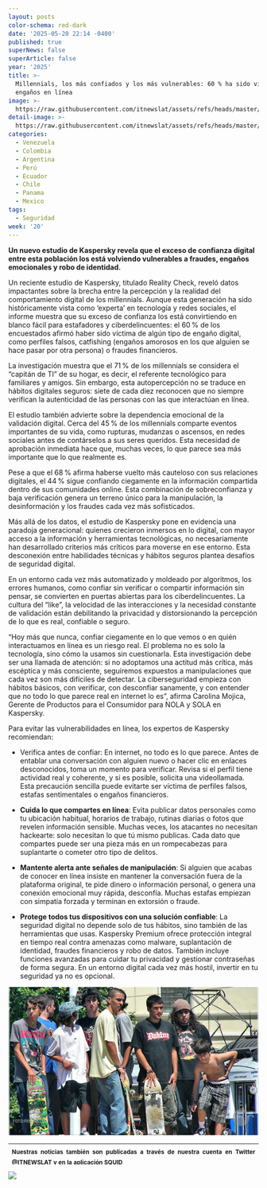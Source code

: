 ```yaml
---
layout: posts
color-schema: red-dark
date: '2025-05-20 22:14 -0400'
published: true
superNews: false
superArticle: false
year: '2025'
title: >-
  Millennials, los más confiados y los más vulnerables: 60 % ha sido víctima de
  engaños en línea
image: >-
  https://raw.githubusercontent.com/itnewslat/assets/refs/heads/master/img/540x320/Millennials-p.jpg
detail-image: >-
  https://raw.githubusercontent.com/itnewslat/assets/refs/heads/master/img/1024x680/Millennials-g.jpg
categories:
  - Venezuela
  - Colombia
  - Argentina
  - Perú
  - Ecuador
  - Chile
  - Panama
  - Mexico
tags:
  - Seguridad
week: '20'
---
```

**Un nuevo estudio de Kaspersky revela que el exceso de confianza digital entre esta población los está volviendo vulnerables a fraudes, engaños emocionales y robo de identidad.**

Un reciente estudio de Kaspersky, titulado Reality Check, reveló datos impactantes sobre la brecha entre la percepción y la realidad del comportamiento digital de los millennials. Aunque esta generación ha sido históricamente vista como ‘experta’ en tecnología y redes sociales, el informe muestra que su exceso de confianza los está convirtiendo en blanco fácil para estafadores y ciberdelincuentes: el 60 % de los encuestados afirmó haber sido víctima de algún tipo de engaño digital, como perfiles falsos, catfishing (engaños amorosos en los que alguien se hace pasar por otra persona) o fraudes financieros.

La investigación muestra que el 71 % de los millennials se considera el “capitán de TI” de su hogar, es decir, el referente tecnológico para familiares y amigos. Sin embargo, esta autopercepción no se traduce en hábitos digitales seguros: siete de cada diez reconocen que no siempre verifican la autenticidad de las personas con las que interactúan en línea.

El estudio también advierte sobre la dependencia emocional de la validación digital. Cerca del 45 % de los millennials comparte eventos importantes de su vida, como rupturas, mudanzas o ascensos, en redes sociales antes de contárselos a sus seres queridos. Esta necesidad de aprobación inmediata hace que, muchas veces, lo que parece sea más importante que lo que realmente es.

Pese a que el 68 % afirma haberse vuelto más cauteloso con sus relaciones digitales, el 44 % sigue confiando ciegamente en la información compartida dentro de sus comunidades online. Esta combinación de sobreconfianza y baja verificación genera un terreno único para la manipulación, la desinformación y los fraudes cada vez más sofisticados.

Más allá de los datos, el estudio de Kaspersky pone en evidencia una paradoja generacional: quienes crecieron inmersos en lo digital, con mayor acceso a la información y herramientas tecnológicas, no necesariamente han desarrollado criterios más críticos para moverse en ese entorno. Esta desconexión entre habilidades técnicas y hábitos seguros plantea desafíos de seguridad digital.

En un entorno cada vez más automatizado y moldeado por algoritmos, los errores humanos, como confiar sin verificar o compartir información sin pensar, se convierten en puertas abiertas para los ciberdelincuentes. La cultura del “like”, la velocidad de las interacciones y la necesidad constante de validación están debilitando la privacidad y distorsionando la percepción de lo que es real, confiable o seguro. 

“Hoy más que nunca, confiar ciegamente en lo que vemos o en quién interactuamos en línea es un riesgo real. El problema no es solo la tecnología, sino cómo la usamos sin cuestionarla. Esta investigación debe ser una llamada de atención: si no adoptamos una actitud más crítica, más escéptica y más consciente, seguiremos expuestos a manipulaciones que cada vez son más difíciles de detectar. La ciberseguridad empieza con hábitos básicos, con verificar, con desconfiar sanamente, y con entender que no todo lo que parece real en internet lo es”, afirma Carolina Mojica, Gerente de Productos para el Consumidor para NOLA y SOLA en Kaspersky.

Para evitar las vulnerabilidades en línea, los expertos de Kaspersky recomiendan:

- Verifica antes de confiar: En internet, no todo es lo que parece. Antes de entablar una conversación con alguien nuevo o hacer clic en enlaces desconocidos, toma un momento para verificar. Revisa si el perfil tiene actividad real y coherente, y si es posible, solicita una videollamada. Esta precaución sencilla puede evitarte ser víctima de perfiles falsos, estafas sentimentales o engaños financieros.

- **Cuida lo que compartes en línea**: Evita publicar datos personales como tu ubicación habitual, horarios de trabajo, rutinas diarias o fotos que revelen información sensible. Muchas veces, los atacantes no necesitan hackearte: solo necesitan lo que tú mismo publicas. Cada dato que compartes puede ser una pieza más en un rompecabezas para suplantarte o cometer otro tipo de delitos.

- **Mantente alerta ante señales de manipulación**: Si alguien que acabas de conocer en línea insiste en mantener la conversación fuera de la plataforma original, te pide dinero o información personal, o genera una conexión emocional muy rápida, desconfía. Muchas estafas empiezan con simpatía forzada y terminan en extorsión o fraude. 

- **Protege todos tus dispositivos con una solución confiable**: La seguridad digital no depende solo de tus hábitos, sino también de las herramientas que usas. Kaspersky Premium ofrece protección integral en tiempo real contra amenazas como malware, suplantación de identidad, fraudes financieros y robo de datos. También incluye funciones avanzadas para cuidar tu privacidad y gestionar contraseñas de forma segura. En un entorno digital cada vez más hostil, invertir en tu seguridad ya no es opcional.

![](https://raw.githubusercontent.com/itnewslat/assets/refs/heads/master/img/540x320/Millennials-p.jpg)

<table style="height: 42px;" width="569">
<tbody>
<tr>
<td style="text-align: justify;"><sub><strong>Nuestras noticias también son publicadas a través de nuestra cuenta en Twitter <a href="https://twitter.com/itnewslat?lang=es">@ITNEWSLAT</a> y en la aplicación <a href="https://squidapp.co/en/">SQUID</a></strong></sub></td>
</tr>
</tbody>
</table>

<img src="https://tracker.metricool.com/c3po.jpg?hash=56f88a41e39ab42c063cc51676587a04"/>